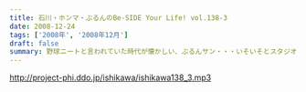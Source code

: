 ```yaml
---
title: 石川・ホンマ・ぶるんのBe-SIDE Your Life! vol.138-3
date: 2008-12-24
tags: ['2008年', '2008年12月']
draft: false
summary: 野球ニートと言われていた時代が懐かしい、ぶるんサン・・・いそいそとスタジオをあとにする姿は仕事のデキる人間のオーラが！？来週は今年最後の収録です！NAMAE
---
```


http://project-phi.ddo.jp/ishikawa/ishikawa138_3.mp3

